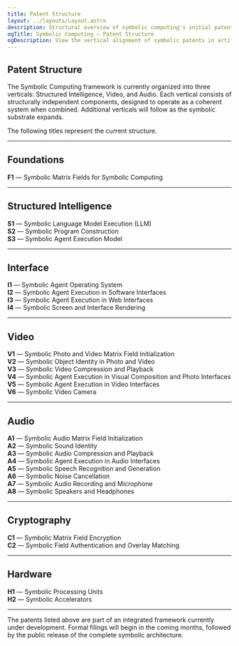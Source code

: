 ```yaml
---
title: Patent Structure
layout: ../layouts/Layout.astro
description: Structural overview of symbolic computing's initial patent architecture, spanning AI, video, and audio.
ogTitle: Symbolic Computing — Patent Structure
ogDescription: View the vertical alignment of symbolic patents in artificial intelligence, video, and audio.
---
```


## Patent Structure

The Symbolic Computing framework is currently organized into three verticals: Structured Intelligence, Video, and Audio. Each vertical consists of structurally independent components, designed to operate as a coherent system when combined. Additional verticals will follow as the symbolic substrate expands.

The following titles represent the current structure.

---

## Foundations

**F1** — Symbolic Matrix Fields for Symbolic Computing

---

## Structured Intelligence

**S1** — Symbolic Language Model Execution (LLM)  
**S2** — Symbolic Program Construction  
**S3** — Symbolic Agent Execution Model

---

## Interface

**I1** — Symbolic Agent Operating System  
**I2** — Symbolic Agent Execution in Software Interfaces  
**I3** — Symbolic Agent Execution in Web Interfaces  
**I4** — Symbolic Screen and Interface Rendering

---

## Video

**V1** — Symbolic Photo and Video Matrix Field Initialization  
**V2** — Symbolic Object Identity in Photo and Video  
**V3** — Symbolic Video Compression and Playback  
**V4** — Symbolic Agent Execution in Visual Composition and Photo Interfaces  
**V5** — Symbolic Agent Execution in Video Interfaces  
**V6** — Symbolic Video Camera

---

## Audio

**A1** — Symbolic Audio Matrix Field Initialization  
**A2** — Symbolic Sound Identity  
**A3** — Symbolic Audio Compression and Playback  
**A4** — Symbolic Agent Execution in Audio Interfaces  
**A5** — Symbolic Speech Recognition and Generation  
**A6** — Symbolic Noise Cancellation  
**A7** — Symbolic Audio Recording and Microphone  
**A8** — Symbolic Speakers and Headphones

---

## Cryptography

**C1** — Symbolic Matrix Field Encryption  
**C2** — Symbolic Field Authentication and Overlay Matching 

---

## Hardware

**H1** — Symbolic Processing Units  
**H2** — Symbolic Accelerators

---

The patents listed above are part of an integrated framework currently under development. Formal filings will begin in the coming months, followed by the public release of the complete symbolic architecture.
